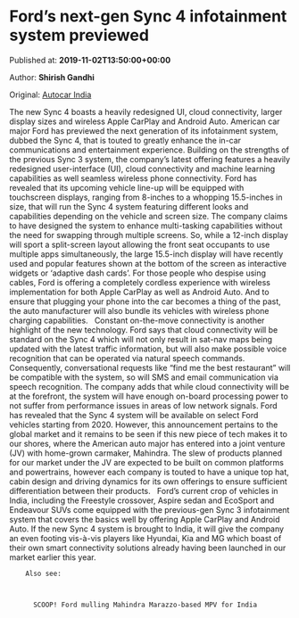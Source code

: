 
# Ford’s next-gen Sync 4 infotainment system previewed

Published at: **2019-11-02T13:50:00+00:00**

Author: **Shirish Gandhi**

Original: [Autocar India](https://www.autocarindia.com/car-news/fords-next-gen-sync-4-infotainment-system-previewed-414733)

The new Sync 4 boasts a heavily redesigned UI, cloud connectivity, larger display sizes and wireless Apple CarPlay and Android Auto.
American car major Ford has previewed the next generation of its infotainment system, dubbed the Sync 4, that is touted to greatly enhance the in-car communications and entertainment experience. Building on the strengths of the previous Sync 3 system, the company’s latest offering features a heavily redesigned user-interface (UI), cloud connectivity and machine learning capabilities as well seamless wireless phone connectivity.
Ford has revealed that its upcoming vehicle line-up will be equipped with touchscreen displays, ranging from 8-inches to a whopping 15.5-inches in size, that will run the Sync 4 system featuring different looks and capabilities depending on the vehicle and screen size. The company claims to have designed the system to enhance multi-tasking capabilities without the need for swapping through multiple screens. So, while a 12-inch display will sport a split-screen layout allowing the front seat occupants to use multiple apps simultaneously, the large 15.5-inch display will have recently used and popular features shown at the bottom of the screen as interactive widgets or ‘adaptive dash cards’.
For those people who despise using cables, Ford is offering a completely cordless experience with wireless implementation for both Apple CarPlay as well as Android Auto. And to ensure that plugging your phone into the car becomes a thing of the past, the auto manufacturer will also bundle its vehicles with wireless phone charging capabilities.  
Constant on-the-move connectivity is another highlight of the new technology. Ford says that cloud connectivity will be standard on the Sync 4 which will not only result in sat-nav maps being updated with the latest traffic information, but will also make possible voice recognition that can be operated via natural speech commands. Consequently, conversational requests like “find me the best restaurant” will be compatible with the system, so will SMS and email communication via speech recognition. The company adds that while cloud connectivity will be at the forefront, the system will have enough on-board processing power to not suffer from performance issues in areas of low network signals.
Ford has revealed that the Sync 4 system will be available on select Ford vehicles starting from 2020. However, this announcement pertains to the global market and it remains to be seen if this new piece of tech makes it to our shores, where the American auto major has entered into a joint venture (JV) with home-grown carmaker, Mahindra. The slew of products planned for our market under the JV are expected to be built on common platforms and powertrains, however each company is touted to have a unique top hat, cabin design and driving dynamics for its own offerings to ensure sufficient differentiation between their products.  
Ford’s current crop of vehicles in India, including the Freestyle crossover, Aspire sedan and EcoSport and Endeavour SUVs come equipped with the previous-gen Sync 3 infotainment system that covers the basics well by offering Apple CarPlay and Android Auto. If the new Sync 4 system is brought to India, it will give the company an even footing vis-à-vis players like Hyundai, Kia and MG which boast of their own smart connectivity solutions already having been launched in our market earlier this year.

        Also see:
      

        
          SCOOP! Ford mulling Mahindra Marazzo-based MPV for India
        
      
